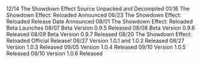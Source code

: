 12/14 The Showdown Effect Source Unpacked and Decompiled
01/16 The Showdown Effect: Reloaded Announced
06/23 The Showdown Effect: Reloaded Release Date Announced
08/01 The Showdown Effect: Reloaded Beta Launches
08/07 Beta Version 0.9.5 Released
08/08 Beta Version 0.9.6 Released
08/09 Beta Version 0.9.7 Released
08/20 The Showdown Effect: Reloaded Official Release!
08/27 Version 1.0.1 and 1.0.2 Released
08/27 Version 1.0.3 Released
09/05 Version 1.0.4 Released
09/10 Version 1.0.5 Released
09/10 Version 1.0.6 Released
